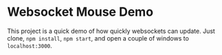 Websocket Mouse Demo
=====================

This project is a quick demo of how quickly websockets can update. Just clone, `npm install`, `npm start`, and open a couple of windows to `localhost:3000`.